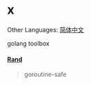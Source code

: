# x
Other Languages: [简体中文](https://github.com/goroom/x/blob/master/README_zh_CN.md)

golang toolbox

#### [Rand](https://github.com/goroom/x/tree/master/randx)
> goroutine-safe